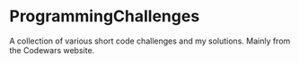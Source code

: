 # ProgrammingChallenges
 A collection of various short code challenges and my solutions. Mainly from the Codewars website.
